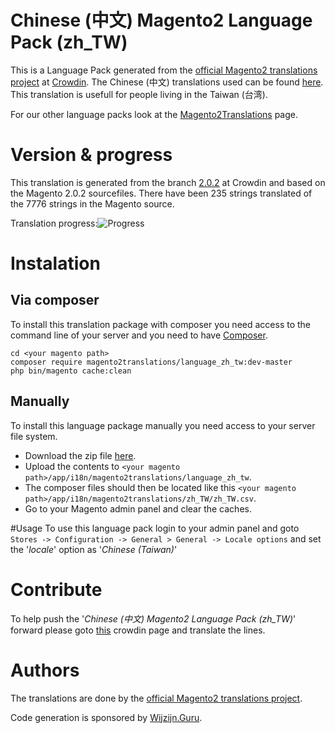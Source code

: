 # Chinese (中文) Magento2 Language Pack (zh_TW)
This is a Language Pack generated from the [official Magento2 translations project](https://crowdin.com/project/magento-2) at [Crowdin](https://crowdin.com).
The Chinese (中文) translations used can be found [here](https://crowdin.com/project/magento-2/zh).
This translation is usefull for people living in the Taiwan (台湾).

For our other language packs look at the [Magento2Translations](http://magento2translations.github.io/) page.

# Version & progress
This translation is generated from the branch [2.0.2](https://crowdin.com/project/magento-2/zh#/2.0.2) at Crowdin and based on the Magento 2.0.2 sourcefiles.
There have been  235 strings translated of the 7776 strings in the Magento source.

Translation progress:![Progress](http://progressed.io/bar/3)

# Instalation
## Via composer
To install this translation package with composer you need access to the command line of your server and you need to have [Composer](https://getcomposer.org).
```
cd <your magento path>
composer require magento2translations/language_zh_tw:dev-master
php bin/magento cache:clean
```
## Manually
To install this language package manually you need access to your server file system.
* Download the zip file [here](https://github.com/Magento2Translations/language_zh_tw/archive/master.zip).
* Upload the contents to `<your magento path>/app/i18n/magento2translations/language_zh_tw`.
* The composer files should then be located like this `<your magento path>/app/i18n/magento2translations/zh_TW/zh_TW.csv`.
* Go to your Magento admin panel and clear the caches.

#Usage
To use this language pack login to your admin panel and goto `Stores -> Configuration -> General > General -> Locale options` and set the '*locale*' option as '*Chinese (Taiwan)*'

# Contribute
To help push the '*Chinese (中文) Magento2 Language Pack (zh_TW)*' forward please goto [this](https://crowdin.com/project/magento-2/zh) crowdin page and translate the lines.

# Authors
The translations are done by the [official Magento2 translations project](https://crowdin.com/project/magento-2).

Code generation is sponsored by [Wijzijn.Guru](http://www.wijzijn.guru/).